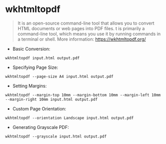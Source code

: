 # wkhtmltopdf

> It is an open-source command-line tool that allows you to convert HTML documents or web pages into PDF files.
> t is primarily a command-line tool, which means you use it by running commands in a terminal or shell.
> More information: <https://wkhtmltopdf.org/>

- Basic Conversion:

`wkhtmltopdf input.html output.pdf`

- Specifying Page Size:

`wkhtmltopdf --page-size A4 input.html output.pdf`

- Setting Margins:

`wkhtmltopdf --margin-top 10mm --margin-bottom 10mm --margin-left 10mm --margin-right 10mm input.html output.pdf`

- Custom Page Orientation:

`wkhtmltopdf --orientation Landscape input.html output.pdf`

- Generating Grayscale PDF:

`wkhtmltopdf --grayscale input.html output.pdf`
